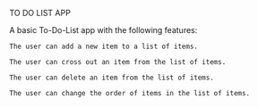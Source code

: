 TO DO LIST APP

A basic To-Do-List app with the following features:

    The user can add a new item to a list of items.
    
    The user can cross out an item from the list of items.
    
    The user can delete an item from the list of items.
    
    The user can change the order of items in the list of items.
